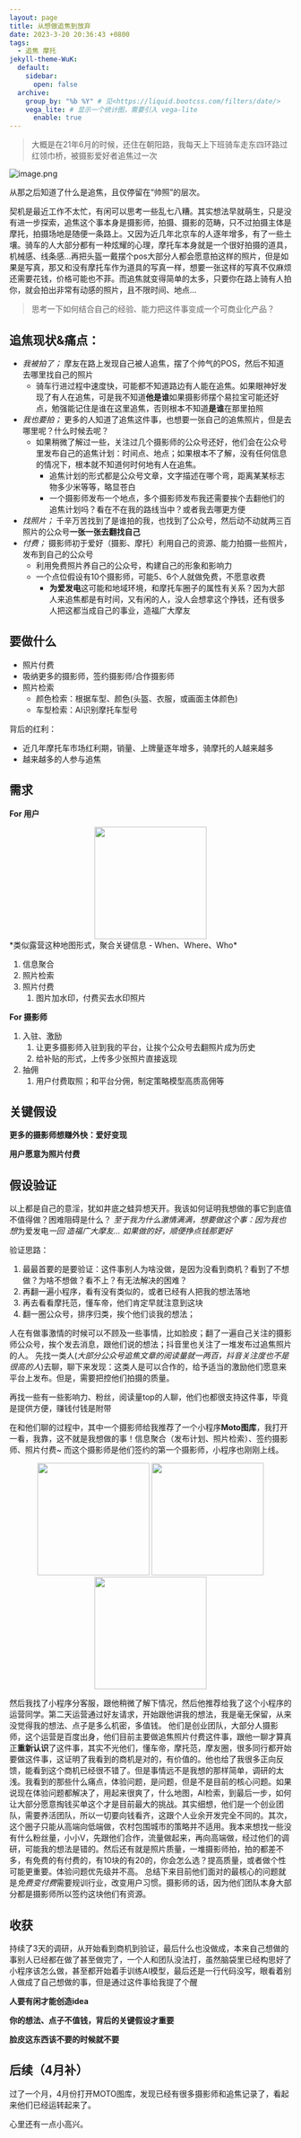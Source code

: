 ```yaml
---
layout: page
title: 从想做追焦到放弃
date: 2023-3-20 20:36:43 +0800
tags:
  - 追焦 摩托
jekyll-theme-WuK:
  default:
    sidebar:
      open: false
  archive:
    group_by: "%b %Y" # 见<https://liquid.bootcss.com/filters/date/>
    vega_lite: # 显示一个统计图，需要引入 vega-lite
      enable: true
---
```


 >大概是在21年6月的时候，还住在朝阳路，我每天上下班骑车走东四环路过红领巾桥，被摄影爱好者追焦过一次
 

![image.png](https://img.alicdn.com/imgextra/i1/O1CN01xiHQsV22TTDNcvmSl_!!6000000007121-0-tps-1125-750.jpg)

从那之后知道了什么是追焦，且仅停留在“帅照”的层次。

契机是最近工作不太忙，有闲可以思考一些乱七八糟。其实想法早就萌生，只是没有进一步探索，追焦这个事本身是摄影师，拍摄、摄影的范畴，只不过拍摄主体是摩托，拍摄场地是随便一条路上。又因为近几年北京车的人逐年增多，有了一些土壤。骑车的人大部分都有一种炫耀的心理，摩托车本身就是一个很好拍摄的道具，机械感、线条感...再把头盔一戴摆个pos大部分人都会愿意拍这样的照片，但是如果是写真，那又和没有摩托车作为道具的写真一样，想要一张这样的写真不仅麻烦还需要花钱，价格可能也不菲。而追焦就变得简单的太多，只要你在路上骑有人拍你，就会拍出非常有动感的照片，且不限时间、地点...

>思考一下如何结合自己的经验、能力把这件事变成一个可商业化产品？

## 追焦现状&痛点：

- *我被拍了；* 摩友在路上发现自己被人追焦，摆了个帅气的POS，然后不知道去哪里找自己的照片
  - 骑车行进过程中速度快，可能都不知道路边有人能在追焦。如果眼神好发现了有人在追焦，可是我不知道**他是谁**如果摄影师摆个易拉宝可能还好点，勉强能记住是谁在这里追焦，否则根本不知道**是谁**在那里拍照
- *我也要拍；* 更多的人知道了追焦这件事，也想要一张自己的追焦照片，但是去哪里呢？什么时候去呢？
  - 如果稍微了解过一些，关注过几个摄影师的公众号还好，他们会在公众号里发布自己的追焦计划：时间点、地点；如果根本不了解，没有任何信息的情况下，根本就不知道何时何地有人在追焦。
    - 追焦计划的形式都是公众号文章，文字描述在哪个弯，距离某某标志物多少米等等，略显苍白
    - 一个摄影师发布一个地点，多个摄影师发布我还需要挨个去翻他们的追焦计划吗？看在不在我的路线当中？或者我去哪更方便
- *找照片；* 千辛万苦找到了是谁拍的我，也找到了公众号，然后动不动就两三百照片的公众号**一张一张去翻找自己**
- *付费；* 摄影师初于爱好（摄影、摩托）利用自己的资源、能力拍摄一些照片，发布到自己的公众号
  - 利用免费照片养自己的公众号，构建自己的形象和影响力
  - 一个点位假设有10个摄影师，可能5、6个人就做免费，不愿意收费
    - **为爱发电**这可能和地域环境，和摩托车圈子的属性有关系？因为大部人来追焦都是有时间，又有闲的人，没人会想拿这个挣钱，还有很多人把这都当成自己的事业，造福广大摩友

## 要做什么

- 照片付费
- 吸纳更多的摄影师，签约摄影师/合作摄影师
- 照片检索
  - 颜色检索：根据车型、颜色(头盔、衣服，或画面主体颜色)
  - 车型检索：AI识别摩托车型号

背后的红利：
  - 近几年摩托车市场红利期，销量、上牌量逐年增多，骑摩托的人越来越多
  - 越来越多的人参与追焦

## 需求
  
  **For 用户**
  <div align="center">
    <img src="https://img.alicdn.com/imgextra/i4/O1CN017Yw7mx1hc4izDzhoF_!!6000000004297-0-tps-592-1280.jpg" width="200" >
  </div>
    *类似露营这种地图形式，聚合关键信息 - When、Where、Who*
     
  1. 信息聚合
  2. 照片检索
  3. 照片付费
     1. 图片加水印，付费买去水印照片

  **For 摄影师**
  1. 入驻、激励
     1. 让更多摄影师入驻到我的平台，让挨个公众号去翻照片成为历史
     2. 给补贴的形式，上传多少张照片直接返现
  2. 抽佣
     1. 用户付费取照；和平台分佣，制定策略模型高质高佣等

## 关键假设
  **更多的摄影师想赚外快：爱好变现**

  **用户愿意为照片付费**


## 假设验证

  以上都是自己的意淫，犹如井底之蛙异想天开。我该如何证明我想做的事它到底值不值得做？困难阻碍是什么？
  *至于我为什么激情满满，想要做这个事：因为我也想*为爱发电*一回 造福广大摩友... 如果做的好，顺便挣点钱那更好*

  验证思路：
  1. 最最首要的是要验证：这件事别人为啥没做，是因为没看到商机？看到了不想做？为啥不想做？看不上？有无法解决的困难？
  2. 再翻一遍小程序，看有没有类似的，或者已经有人把我的想法落地
  3. 再去看看摩托范，懂车帝，他们肯定早就注意到这块
  4. 翻一圈公众号，排序归类，挨个他们谈我的想法；
  
  人在有做事激情的时候可以不顾及一些事情，比如脸皮；翻了一遍自己关注的摄影师公众号，挨个发去消息，跟他们说的想法；抖音里也关注了一堆发布过追焦照片的人。
  先找一类人(*大部分公众号追焦文章的阅读量就一两百，抖音关注度也不是很高的人*)去聊，聊下来发现：这类人是可以合作的，给予适当的激励他们愿意来平台上发布。但是，需要把控他们拍摄的质量。
  
  再找一些有一些影响力、粉丝，阅读量top的人聊，他们也都很支持这件事，毕竟是提供方便，赚钱付钱是附带
  
  在和他们聊的过程中，其中一个摄影师给我推荐了一个小程序**Moto图库**，我打开一看，我靠，这不就是我想做的事！信息聚合（发布计划、照片检索）、签约摄影师、照片付费~ 而这个摄影师是他们签约的第一个摄影师，小程序也刚刚上线。
  
<div align="center">
  <img width="200px" src="https://img.alicdn.com/imgextra/i1/O1CN01deZZf429O9vvmE3Fc_!!6000000008057-0-tps-592-1280.jpg">
  <img width="200px" src="https://img.alicdn.com/imgextra/i3/O1CN01dpm05s1XCIGxjaDBP_!!6000000002887-0-tps-592-1280.jpg">
  <img width="200px" src="https://img.alicdn.com/imgextra/i4/O1CN01cV3KFk1aa3fcovEHB_!!6000000003345-0-tps-592-1280.jpg">
</div>

  然后我找了小程序分客服，跟他稍微了解下情况，然后他推荐给我了这个小程序的运营同学。第二天运营通过好友请求，开始跟他讲我的想法，我是毫无保留，从来没觉得我的想法、点子是多么机密，多值钱。
  他们是创业团队，大部分人摄影师，这个运营是百度出身，他们目前主要做追焦照片付费这件事，跟他一聊才算真正**重新认识**了这件事，其实不光他们，懂车帝，摩托范，摩友圈，很多同行都开始要做这件事，这证明了我看到的商机是对的，有价值的。他也给了我很多正向反馈，能看到这个商机已经很不错了。但是事情远不是我想的那样简单，调研的太浅。我看到的那些什么痛点，体验问题，是问题，但是不是目前的核心问题。如果说现在体验问题都解决了，用起来很爽了，什么地图，AI检索，到最后一步，如何让大部分愿意掏钱买单这个才是目前最大的挑战。其实细想，他们是一个创业团队，需要养活团队，所以一切要向钱看齐，这跟个人业余开发完全不同的。其次，这个圈子只能从高端向低端做，农村包围城市的策略并不适用。我本来想找一些没有什么粉丝量，小小V，先跟他们合作，流量做起来，再向高端做，经过他们的调研，可能我的想法是错的。然后还有就是照片质量，一堆摄影师拍，拍的都差不多，有免费的有付费的，有10块的有20的，你会怎么选？提高质量，或者做个性可能更重要。体验问题优先级并不高。
  总结下来目前他们面对的最核心的问题就是*免费变付费*需要规训行业，改变用户习惯。摄影师的话，因为他们团队本身大部分都是摄影师所以签约这块他们有资源。
  
## 收获

  持续了3天的调研，从开始看到商机到验证，最后什么也没做成，本来自己想做的事别人已经都在做了甚至做完了，一个人和团队没法打，虽然脑袋里已经构思好了小程序该怎么做，甚至都开始着手训练AI模型，最后还是一行代码没写，眼看着别人做成了自己想做的事，但是通过这件事给我提了个醒

  **人要有闲才能创造idea**

  **你的想法、点子不值钱，背后的关键假设才重要**

  **脸皮这东西该不要的时候就不要**

## 后续（4月补）
过了一个月，4月份打开MOTO图库，发现已经有很多摄影师和追焦记录了，看起来他们已经运转起来了。

心里还有一点小高兴。
